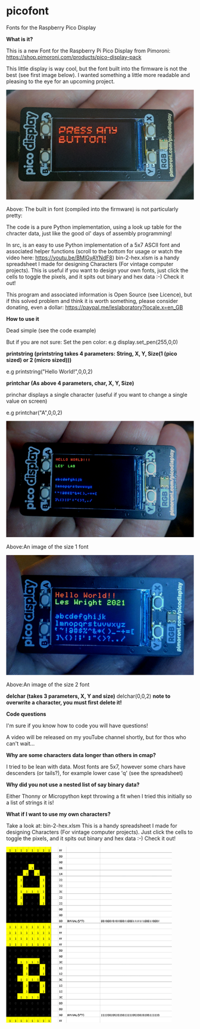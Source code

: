 # picofont
Fonts for the Raspberry Pico Display

**What is it?**

This is a new Font for the Raspberry Pi Pico Display from Pimoroni: https://shop.pimoroni.com/products/pico-display-pack

This little display is way cool, but the font built into the firmware is not the best (see first image below).
I wanted something a little more readable and pleasing to the eye for an upcoming project.

![Screenshot](media/orig.png)

Above: The built in font (compiled into the firmware) is not particularly pretty:

The code is a pure Python implementation, using a look up table for the chracter data, just like the good ol' days of assembly programming!

In src, is an easy to use Python implementation of a 5x7 ASCII font and associated helper functions (scroll to the bottom for usage or watch the video here: https://youtu.be/BMlGyAYNdF8)
bin-2-hex.xlsm is a handy spreadsheet I made for designing Characters (For vintage computer projects). This is useful if you want to design your own fonts, just click the cells to toggle the pixels, and it spits out binary and hex data :-) Check it out!


This program and associated information is Open Source (see Licence), but if this solved  problem and think it is worth something, please consider donating, even a dollar: https://paypal.me/leslaboratory?locale.x=en_GB

**How to use it**

Dead simple (see the code example)

But if you are not sure:
Set the pen color: e.g    display.set_pen(255,0,0)

**printstring (printstring takes 4 parameters: String, X, Y, Size(1 (pico sized) or 2 (micro sized)))**

e.g  printstring("Hello World!",0,0,2)

**printchar (As above 4 parameters, char, X, Y, Size)**

princhar displays a single character (useful if you want to change a single value on screen)

e.g  printchar("A",0,0,2)

![Screenshot](media/pico.png)

Above:An image of the size 1 font

![Screenshot](media/mini.png)

Above:An image of the size 2 font

**delchar (takes 3 parameters, X, Y and size)**
delchar(0,0,2)
**note to overwrite a character, you must first delete it!**




**Code questions**

I'm sure if you know how to code you will have questions!

A video will be released on my youTube channel shortly, but for thos who can't wait...

**Why are some characters data longer than others in cmap?**

I tried to be lean with data. Most fonts are 5x7, however some chars have descenders (or tails?), for example lower case 'q' (see the spreadsheet)

**Why did you not use a nested list of say binary data?**

Either Thonny or Micropython kept throwing a fit when I tried this initially so a list of strings it is!

**What if I want to use my own characters?**

Take a look at: bin-2-hex.xlsm 
This is a handy spreadsheet I made for designing Characters (For vintage computer projects).
Just click the cells to toggle the pixels, and it spits out binary and hex data :-) Check it out!

![Screenshot](media/sheet1.png)

















